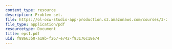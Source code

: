 ```yaml
---
content_type: resource
description: Problem set.
file: https://ol-ocw-studio-app-production.s3.amazonaws.com/courses/3-225-electronic-and-mechanical-properties-of-materials-fall-2007/f88663b0a19bf267e742f93176c18e74_eps1.pdf
file_type: application/pdf
resourcetype: Document
title: eps1.pdf
uid: f88663b0-a19b-f267-e742-f93176c18e74
---
```

